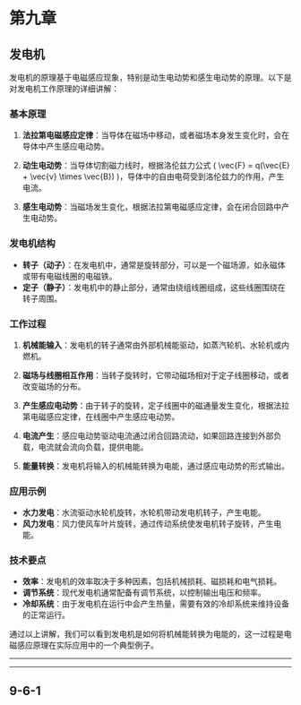 # 第九章

## 发电机
发电机的原理基于电磁感应现象，特别是动生电动势和感生电动势的原理。以下是对发电机工作原理的详细讲解：

### 基本原理

1. **法拉第电磁感应定律**：当导体在磁场中移动，或者磁场本身发生变化时，会在导体中产生感应电动势。

2. **动生电动势**：当导体切割磁力线时，根据洛伦兹力公式 \( \vec{F} = q(\vec{E} + \vec{v} \times \vec{B}) \)，导体中的自由电荷受到洛伦兹力的作用，产生电流。

3. **感生电动势**：当磁场发生变化，根据法拉第电磁感应定律，会在闭合回路中产生电动势。

### 发电机结构

- **转子（动子）**：在发电机中，通常是旋转部分，可以是一个磁场源，如永磁体或带有电磁线圈的电磁铁。
- **定子（静子）**：发电机中的静止部分，通常由绕组线圈组成，这些线圈围绕在转子周围。

### 工作过程

1. **机械能输入**：发电机的转子通常由外部机械能驱动，如蒸汽轮机、水轮机或内燃机。

2. **磁场与线圈相互作用**：当转子旋转时，它带动磁场相对于定子线圈移动，或者改变磁场的分布。

3. **产生感应电动势**：由于转子的旋转，定子线圈中的磁通量发生变化，根据法拉第电磁感应定律，在线圈中产生感应电动势。

4. **电流产生**：感应电动势驱动电流通过闭合回路流动，如果回路连接到外部负载，电流就会流向负载，提供电能。

5. **能量转换**：发电机将输入的机械能转换为电能，通过感应电动势的形式输出。

### 应用示例

- **水力发电**：水流驱动水轮机旋转，水轮机带动发电机转子，产生电能。
- **风力发电**：风力使风车叶片旋转，通过传动系统使发电机转子旋转，产生电能。

### 技术要点

- **效率**：发电机的效率取决于多种因素，包括机械损耗、磁损耗和电气损耗。
- **调节系统**：现代发电机通常配备有调节系统，以控制输出电压和频率。
- **冷却系统**：由于发电机在运行中会产生热量，需要有效的冷却系统来维持设备的正常运行。

通过以上讲解，我们可以看到发电机是如何将机械能转换为电能的，这一过程是电磁感应原理在实际应用中的一个典型例子。

<hr>
<hr>

##  9-6-1

<!--stackedit_data:
eyJoaXN0b3J5IjpbOTc4NDE3MzM3LC0xNTUwNTY3MDU1LDM3Mj
c2MTEwN119
-->